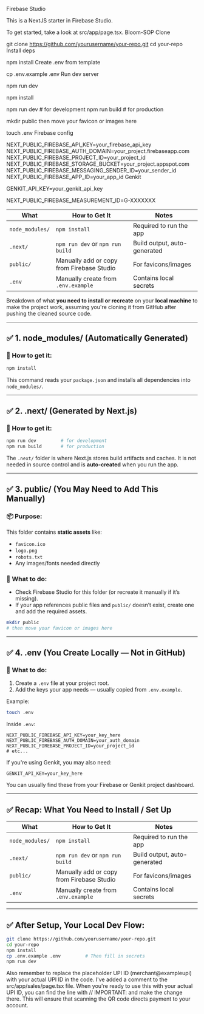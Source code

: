 Firebase Studio

This is a NextJS starter in Firebase Studio.

To get started, take a look at src/app/page.tsx.
Bloom-SOP
Clone

git clone https://github.com/yourusername/your-repo.git cd your-repo
Install deps

npm install
Create .env from template

cp .env.example .env
Run dev server

npm run dev

npm install

npm run dev # for development npm run build # for production

mkdir public
then move your favicon or images here

touch .env
Firebase config

NEXT_PUBLIC_FIREBASE_API_KEY=your_firebase_api_key NEXT_PUBLIC_FIREBASE_AUTH_DOMAIN=your_project.firebaseapp.com NEXT_PUBLIC_FIREBASE_PROJECT_ID=your_project_id NEXT_PUBLIC_FIREBASE_STORAGE_BUCKET=your_project.appspot.com NEXT_PUBLIC_FIREBASE_MESSAGING_SENDER_ID=your_sender_id NEXT_PUBLIC_FIREBASE_APP_ID=your_app_id
Genkit

GENKIT_API_KEY=your_genkit_api_key

NEXT_PUBLIC_FIREBASE_MEASUREMENT_ID=G-XXXXXXX

| What            | How to Get It                             | Notes                        |
| --------------- | ----------------------------------------- | ---------------------------- |
| `node_modules/` | `npm install`                             | Required to run the app      |
| `.next/`        | `npm run dev` or `npm run build`          | Build output, auto-generated |
| `public/`       | Manually add or copy from Firebase Studio | For favicons/images          |
| `.env`          | Manually create from `.env.example`       | Contains local secrets       |






Breakdown of what **you need to install or recreate** on your **local machine** to make the project work, assuming you're cloning it from GitHub after pushing the cleaned source code.

---

## ✅ 1. **node\_modules/** (Automatically Generated)

### 🔧 How to get it:

```bash
npm install
```

This command reads your `package.json` and installs all dependencies into `node_modules/`.

---

## ✅ 2. **.next/** (Generated by Next.js)

### 🔧 How to get it:

```bash
npm run dev         # for development
npm run build       # for production
```

The `.next/` folder is where Next.js stores build artifacts and caches. It is not needed in source control and is **auto-created** when you run the app.

---

## ✅ 3. **public/** (You May Need to Add This Manually)

### 📦 Purpose:

This folder contains **static assets** like:

* `favicon.ico`
* `logo.png`
* `robots.txt`
* Any images/fonts needed directly

### 🔧 What to do:

* Check Firebase Studio for this folder (or recreate it manually if it’s missing).
* If your app references public files and `public/` doesn’t exist, create one and add the required assets.

```bash
mkdir public
# then move your favicon or images here
```

---

## ✅ 4. **.env** (You Create Locally — Not in GitHub)

### 🔧 What to do:

1. Create a `.env` file at your project root.
2. Add the keys your app needs — usually copied from `.env.example`.

Example:

```bash
touch .env
```

Inside `.env`:

```env
NEXT_PUBLIC_FIREBASE_API_KEY=your_key_here
NEXT_PUBLIC_FIREBASE_AUTH_DOMAIN=your_auth_domain
NEXT_PUBLIC_FIREBASE_PROJECT_ID=your_project_id
# etc...
```

If you're using Genkit, you may also need:

```env
GENKIT_API_KEY=your_key_here
```

You can usually find these from your Firebase or Genkit project dashboard.

---

## ✅ Recap: What You Need to Install / Set Up

| What            | How to Get It                             | Notes                        |
| --------------- | ----------------------------------------- | ---------------------------- |
| `node_modules/` | `npm install`                             | Required to run the app      |
| `.next/`        | `npm run dev` or `npm run build`          | Build output, auto-generated |
| `public/`       | Manually add or copy from Firebase Studio | For favicons/images          |
| `.env`          | Manually create from `.env.example`       | Contains local secrets       |

---

## ✅ After Setup, Your Local Dev Flow:

```bash
git clone https://github.com/yourusername/your-repo.git
cd your-repo
npm install
cp .env.example .env         # Then fill in secrets
npm run dev
```

Also remember to replace the placeholder UPI ID (merchant@exampleupi) with your actual UPI ID in the code.
I've added a comment to the src/app/sales/page.tsx file. When you're ready to use this with your actual UPI ID, you can find the line with // IMPORTANT: and make the change there. This will ensure that scanning the QR code directs payment to your account.
